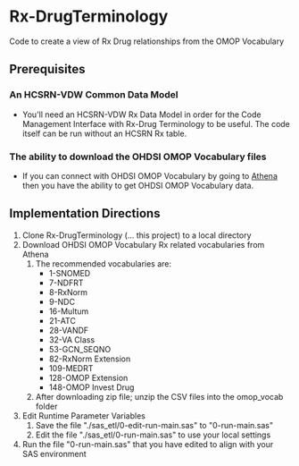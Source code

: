 # Rx-DrugTerminology
Code to create a view of Rx Drug relationships from the OMOP Vocabulary

## Prerequisites
### An HCSRN-VDW Common Data Model
- You'll need an HCSRN-VDW Rx Data Model in order for the Code Management Interface with Rx-Drug Terminology to be useful. The code itself can be run without an HCSRN Rx table.

### The ability to download the OHDSI OMOP Vocabulary files
- If you can connect with OHDSI OMOP Vocabulary by going to [Athena](https://athena.ohdsi.org/vocabulary/list) then you have the ability to get OHDSI OMOP Vocabulary data.

## Implementation Directions
1. Clone Rx-DrugTerminology (... this project) to a local directory
2. Download OHDSI OMOP Vocabulary Rx related vocabularies from Athena
   1. The recommended vocabularies are:
      * 1-SNOMED
      * 7-NDFRT
      * 8-RxNorm
      * 9-NDC
      * 16-Multum
      * 21-ATC
      * 28-VANDF
      * 32-VA Class
      * 53-GCN_SEQNO
      * 82-RxNorm Extension
      * 109-MEDRT
      * 128-OMOP Extension
      * 148-OMOP Invest Drug
   2. After downloading zip file; unzip the CSV files into the omop_vocab folder
3. Edit Runtime Parameter Variables
   1. Save the file "./sas_etl/0-edit-run-main.sas" to "0-run-main.sas"
   2. Edit the file "./sas_etl/0-run-main.sas" to use your local settings
4. Run the file "0-run-main.sas" that you have edited to align with your SAS environment
